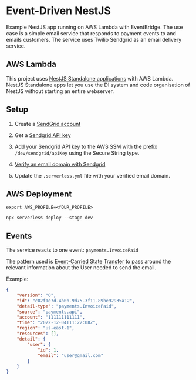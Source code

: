 # Event-Driven NestJS

Example NestJS app running on AWS Lambda with EventBridge. The use case is a simple email service
that responds to payment events to and emails customers. The service uses Twilio Sendgrid as an email delivery service.

## AWS Lambda

This project uses [NestJS Standalone applications](https://docs.nestjs.com/standalone-applications) with AWS Lambda.
NestJS Standalone apps let you use the DI system and code organisation of NestJS without starting an entire webserver.

## Setup

1. Create a [SendGrid account](https://sendgrid.com/)

2. Get a [Sendgrid API key](https://docs.sendgrid.com/ui/account-and-settings/api-keys)

3. Add your Sendgrid API key to the AWS SSM with the prefix `/dev/sendgrid/apiKey` using the Secure String type.

4. [Verify an email domain with Sendgrid](https://docs.sendgrid.com/ui/account-and-settings/how-to-set-up-domain-authentication)

5. Update the `.serverless.yml` file with your verified email domain.

## AWS Deployment

```
export AWS_PROFILE=<YOUR_PROFILE>

npx serverless deploy --stage dev
```

## Events

The service reacts to one event: `payments.InvoicePaid`

The pattern used is [Event-Carried State Transfer](https://martinfowler.com/articles/201701-event-driven.html) to pass around the relevant information about the User needed to send the email.

Example:
```json
{
    "version": "0",
    "id": "c82f1e7d-4b0b-9d75-3f11-89be92935a12",
    "detail-type": "payments.InvoicePaid",
    "source": "payments.api",
    "account": "111111111111",
    "time": "2022-12-04T11:22:08Z",
    "region": "us-east-1",
    "resources": [],
    "detail": {
        "user": {
            "id": 1,
            "email": "user@gmail.com"
        }
    }
}
```
